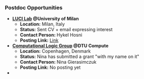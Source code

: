 ### Postdoc Opportunities
- **[LUCI Lab](https://luci.unimi.it/) @University of Milan**
	- **Location:** Milan, Italy
	- **Status:** Sent CV + email expressing interest
	- **Contact Person:** Hykel Hosni
	- **Posting Link:** [Link](https://luci.unimi.it/open-positions/)
- **[Computational Logic Group](https://www.compute.dtu.dk/english/research/research-sections/algolog/computational-logic1) @DTU Compute**
	- **Location:** Copenhagen, Denmark
	- **Status:** Nina has submitted a grant "with my name on it"
	- **Contact Person:** Nina Gierasimczuk
	- **Posting Link:** No posting yet
- 